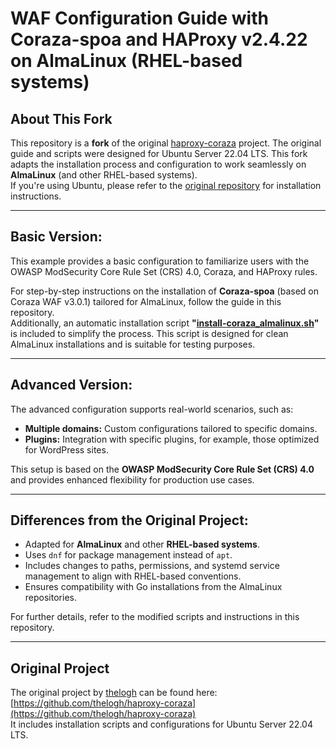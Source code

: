 # WAF Configuration Guide with Coraza-spoa and HAProxy v2.4.22 on AlmaLinux (RHEL-based systems)

## About This Fork
This repository is a **fork** of the original [haproxy-coraza](https://github.com/thelogh/haproxy-coraza) project. The original guide and scripts were designed for Ubuntu Server 22.04 LTS. This fork adapts the installation process and configuration to work seamlessly on **AlmaLinux** (and other RHEL-based systems).  
If you're using Ubuntu, please refer to the [original repository](https://github.com/thelogh/haproxy-coraza) for installation instructions.

---

## Basic Version:
This example provides a basic configuration to familiarize users with the OWASP ModSecurity Core Rule Set (CRS) 4.0, Coraza, and HAProxy rules.

For step-by-step instructions on the installation of **Coraza-spoa** (based on Coraza WAF v3.0.1) tailored for AlmaLinux, follow the guide in this repository.  
Additionally, an automatic installation script **"[install-coraza_almalinux.sh](https://github.com/yourusername/haproxy-coraza-almalinux/blob/main/install-coraza_almalinux.sh)"** is included to simplify the process. This script is designed for clean AlmaLinux installations and is suitable for testing purposes.

---

## Advanced Version:
The advanced configuration supports real-world scenarios, such as:
- **Multiple domains:** Custom configurations tailored to specific domains.
- **Plugins:** Integration with specific plugins, for example, those optimized for WordPress sites.

This setup is based on the **OWASP ModSecurity Core Rule Set (CRS) 4.0** and provides enhanced flexibility for production use cases.

---

## Differences from the Original Project:
- Adapted for **AlmaLinux** and other **RHEL-based systems**.
- Uses `dnf` for package management instead of `apt`.
- Includes changes to paths, permissions, and systemd service management to align with RHEL-based conventions.
- Ensures compatibility with Go installations from the AlmaLinux repositories.

For further details, refer to the modified scripts and instructions in this repository.

---

## Original Project
The original project by [thelogh](https://github.com/thelogh) can be found here:  
[https://github.com/thelogh/haproxy-coraza](https://github.com/thelogh/haproxy-coraza)  
It includes installation scripts and configurations for Ubuntu Server 22.04 LTS.
